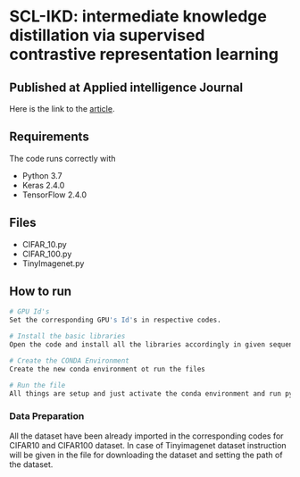# SCL-IKD: intermediate knowledge distillation via supervised contrastive representation learning
## Published at Applied intelligence Journal
Here is the link to the [article](https://link.springer.com/article/10.1007/s10489-023-05036-y).

## Requirements

The code runs correctly with

* Python 3.7
* Keras 2.4.0
* TensorFlow 2.4.0

## Files

* CIFAR_10.py
* CIFAR_100.py
* TinyImagenet.py

## How to run

```bash
# GPU Id's
Set the corresponding GPU's Id's in respective codes.

# Install the basic libraries
Open the code and install all the libraries accordingly in given sequence.

# Create the CONDA Environment
Create the new conda environment ot run the files

# Run the file
All things are setup and just activate the conda environment and run python Filename.py for running the desired file.
```

### Data Preparation
All the dataset have been already imported in the corresponding codes for CIFAR10 and CIFAR100 dataset. In case of Tinyimagenet dataset instruction will be given in the file for downloading the dataset and setting the path of the dataset.
